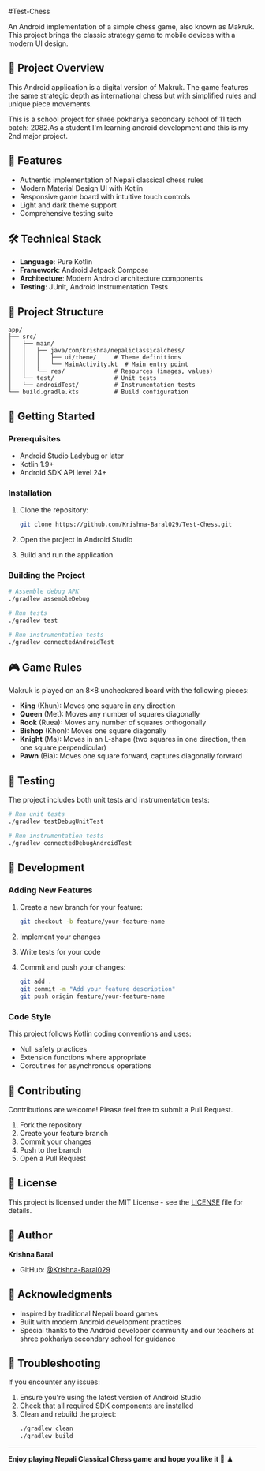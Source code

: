 #Test-Chess

An Android implementation of a simple chess game, also known as Makruk. This project brings the classic strategy game to mobile devices with a modern UI design.

## 🎯 Project Overview

This Android application is a digital version of Makruk. The game features the same strategic depth as international chess but with simplified rules and unique piece movements.

This is a school project for shree pokhariya secondary school of 11 tech batch: 2082.As a student I'm learning android development and this is my 2nd major project.

## 📱 Features

- Authentic implementation of Nepali classical chess rules
- Modern Material Design UI with Kotlin
- Responsive game board with intuitive touch controls
- Light and dark theme support
- Comprehensive testing suite

## 🛠️ Technical Stack

- **Language**: Pure Kotlin
- **Framework**: Android Jetpack Compose
- **Architecture**: Modern Android architecture components
- **Testing**: JUnit, Android Instrumentation Tests

## 📁 Project Structure

```
app/
├── src/
│   ├── main/
│   │   ├── java/com/krishna/nepaliclassicalchess/
│   │   │   ├── ui/theme/     # Theme definitions
│   │   │   └── MainActivity.kt  # Main entry point
│   │   └── res/              # Resources (images, values)
│   └── test/                 # Unit tests
│   └── androidTest/          # Instrumentation tests
└── build.gradle.kts          # Build configuration
```

## 🚀 Getting Started

### Prerequisites

- Android Studio Ladybug or later
- Kotlin 1.9+ 
- Android SDK API level 24+

### Installation

1. Clone the repository:
   ```bash
   git clone https://github.com/Krishna-Baral029/Test-Chess.git
   ```

2. Open the project in Android Studio

3. Build and run the application

### Building the Project

```bash
# Assemble debug APK
./gradlew assembleDebug

# Run tests
./gradlew test

# Run instrumentation tests
./gradlew connectedAndroidTest
```

## 🎮 Game Rules

Makruk is played on an 8×8 uncheckered board with the following pieces:

- **King** (Khun): Moves one square in any direction
- **Queen** (Met): Moves any number of squares diagonally
- **Rook** (Ruea): Moves any number of squares orthogonally
- **Bishop** (Khon): Moves one square diagonally
- **Knight** (Ma): Moves in an L-shape (two squares in one direction, then one square perpendicular)
- **Pawn** (Bia): Moves one square forward, captures diagonally forward

## 🧪 Testing

The project includes both unit tests and instrumentation tests:

```bash
# Run unit tests
./gradlew testDebugUnitTest

# Run instrumentation tests
./gradlew connectedDebugAndroidTest
```

## 📝 Development

### Adding New Features

1. Create a new branch for your feature:
   ```bash
   git checkout -b feature/your-feature-name
   ```

2. Implement your changes

3. Write tests for your code

4. Commit and push your changes:
   ```bash
   git add .
   git commit -m "Add your feature description"
   git push origin feature/your-feature-name
   ```

### Code Style

This project follows Kotlin coding conventions and uses:
- Null safety practices
- Extension functions where appropriate
- Coroutines for asynchronous operations

## 🤝 Contributing

Contributions are welcome! Please feel free to submit a Pull Request.

1. Fork the repository
2. Create your feature branch
3. Commit your changes
4. Push to the branch
5. Open a Pull Request

## 📄 License

This project is licensed under the MIT License - see the [LICENSE](LICENSE) file for details.

## 👤 Author

**Krishna Baral**

- GitHub: [@Krishna-Baral029](https://github.com/Krishna-Baral029)

## 🙏 Acknowledgments

- Inspired by traditional Nepali board games
- Built with modern Android development practices
- Special thanks to the Android developer community and our teachers at shree pokhariya secondary school for guidance

## 🔧 Troubleshooting

If you encounter any issues:

1. Ensure you're using the latest version of Android Studio
2. Check that all required SDK components are installed
3. Clean and rebuild the project:
   ```bash
   ./gradlew clean
   ./gradlew build
   ```

---

**Enjoy playing Nepali Classical Chess game and hope you like it 💖** ♟️
